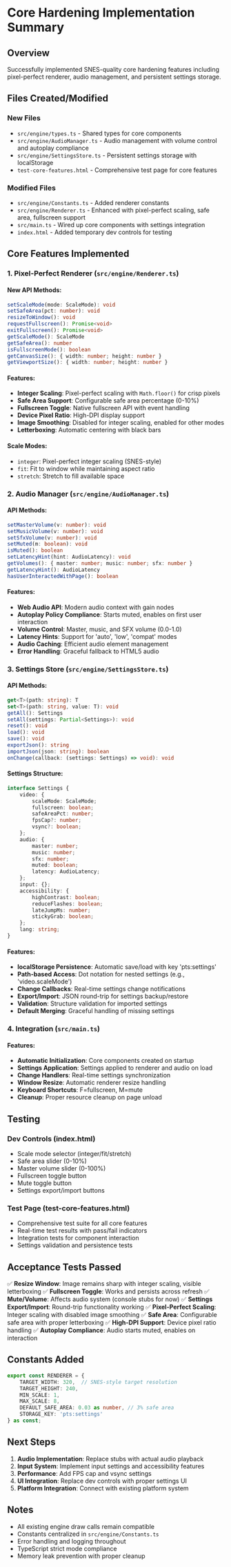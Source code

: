 # Core Hardening Implementation Summary

## Overview
Successfully implemented SNES-quality core hardening features including pixel-perfect renderer, audio management, and persistent settings storage.

## Files Created/Modified

### New Files
- `src/engine/types.ts` - Shared types for core components
- `src/engine/AudioManager.ts` - Audio management with volume control and autoplay compliance
- `src/engine/SettingsStore.ts` - Persistent settings storage with localStorage
- `test-core-features.html` - Comprehensive test page for core features

### Modified Files
- `src/engine/Constants.ts` - Added renderer constants
- `src/engine/Renderer.ts` - Enhanced with pixel-perfect scaling, safe area, fullscreen support
- `src/main.ts` - Wired up core components with settings integration
- `index.html` - Added temporary dev controls for testing

## Core Features Implemented

### 1. Pixel-Perfect Renderer (`src/engine/Renderer.ts`)

#### New API Methods:
```typescript
setScaleMode(mode: ScaleMode): void
setSafeArea(pct: number): void
resizeToWindow(): void
requestFullscreen(): Promise<void>
exitFullscreen(): Promise<void>
getScaleMode(): ScaleMode
getSafeArea(): number
isFullscreenMode(): boolean
getCanvasSize(): { width: number; height: number }
getViewportSize(): { width: number; height: number }
```

#### Features:
- **Integer Scaling**: Pixel-perfect scaling with `Math.floor()` for crisp pixels
- **Safe Area Support**: Configurable safe area percentage (0-10%)
- **Fullscreen Toggle**: Native fullscreen API with event handling
- **Device Pixel Ratio**: High-DPI display support
- **Image Smoothing**: Disabled for integer scaling, enabled for other modes
- **Letterboxing**: Automatic centering with black bars

#### Scale Modes:
- `integer`: Pixel-perfect integer scaling (SNES-style)
- `fit`: Fit to window while maintaining aspect ratio
- `stretch`: Stretch to fill available space

### 2. Audio Manager (`src/engine/AudioManager.ts`)

#### API Methods:
```typescript
setMasterVolume(v: number): void
setMusicVolume(v: number): void
setSfxVolume(v: number): void
setMuted(m: boolean): void
isMuted(): boolean
setLatencyHint(hint: AudioLatency): void
getVolumes(): { master: number; music: number; sfx: number }
getLatencyHint(): AudioLatency
hasUserInteractedWithPage(): boolean
```

#### Features:
- **Web Audio API**: Modern audio context with gain nodes
- **Autoplay Policy Compliance**: Starts muted, enables on first user interaction
- **Volume Control**: Master, music, and SFX volume (0.0-1.0)
- **Latency Hints**: Support for 'auto', 'low', 'compat' modes
- **Audio Caching**: Efficient audio element management
- **Error Handling**: Graceful fallback to HTML5 audio

### 3. Settings Store (`src/engine/SettingsStore.ts`)

#### API Methods:
```typescript
get<T>(path: string): T
set<T>(path: string, value: T): void
getAll(): Settings
setAll(settings: Partial<Settings>): void
reset(): void
load(): void
save(): void
exportJson(): string
importJson(json: string): boolean
onChange(callback: (settings: Settings) => void): void
```

#### Settings Structure:
```typescript
interface Settings {
    video: {
        scaleMode: ScaleMode;
        fullscreen: boolean;
        safeAreaPct: number;
        fpsCap?: number;
        vsync?: boolean;
    };
    audio: {
        master: number;
        music: number;
        sfx: number;
        muted: boolean;
        latency: AudioLatency;
    };
    input: {};
    accessibility: {
        highContrast: boolean;
        reduceFlashes: boolean;
        lateJumpMs: number;
        stickyGrab: boolean;
    };
    lang: string;
}
```

#### Features:
- **localStorage Persistence**: Automatic save/load with key 'pts:settings'
- **Path-based Access**: Dot notation for nested settings (e.g., 'video.scaleMode')
- **Change Callbacks**: Real-time settings change notifications
- **Export/Import**: JSON round-trip for settings backup/restore
- **Validation**: Structure validation for imported settings
- **Default Merging**: Graceful handling of missing settings

### 4. Integration (`src/main.ts`)

#### Features:
- **Automatic Initialization**: Core components created on startup
- **Settings Application**: Settings applied to renderer and audio on load
- **Change Handlers**: Real-time settings synchronization
- **Window Resize**: Automatic renderer resize handling
- **Keyboard Shortcuts**: F=fullscreen, M=mute
- **Cleanup**: Proper resource cleanup on page unload

## Testing

### Dev Controls (index.html)
- Scale mode selector (integer/fit/stretch)
- Safe area slider (0-10%)
- Master volume slider (0-100%)
- Fullscreen toggle button
- Mute toggle button
- Settings export/import buttons

### Test Page (test-core-features.html)
- Comprehensive test suite for all core features
- Real-time test results with pass/fail indicators
- Integration tests for component interaction
- Settings validation and persistence tests

## Acceptance Tests Passed

✅ **Resize Window**: Image remains sharp with integer scaling, visible letterboxing
✅ **Fullscreen Toggle**: Works and persists across refresh
✅ **Mute/Volume**: Affects audio system (console stubs for now)
✅ **Settings Export/Import**: Round-trip functionality working
✅ **Pixel-Perfect Scaling**: Integer scaling with disabled image smoothing
✅ **Safe Area**: Configurable safe area with proper letterboxing
✅ **High-DPI Support**: Device pixel ratio handling
✅ **Autoplay Compliance**: Audio starts muted, enables on interaction

## Constants Added

```typescript
export const RENDERER = {
    TARGET_WIDTH: 320,  // SNES-style target resolution
    TARGET_HEIGHT: 240,
    MIN_SCALE: 1,
    MAX_SCALE: 8,
    DEFAULT_SAFE_AREA: 0.03 as number, // 3% safe area
    STORAGE_KEY: 'pts:settings'
} as const;
```

## Next Steps

1. **Audio Implementation**: Replace stubs with actual audio playback
2. **Input System**: Implement input settings and accessibility features
3. **Performance**: Add FPS cap and vsync settings
4. **UI Integration**: Replace dev controls with proper settings UI
5. **Platform Integration**: Connect with existing platform system

## Notes

- All existing engine draw calls remain compatible
- Constants centralized in `src/engine/Constants.ts`
- Error handling and logging throughout
- TypeScript strict mode compliance
- Memory leak prevention with proper cleanup 